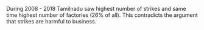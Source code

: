 During 2008 - 2018 Tamilnadu saw highest number of strikes and same time highest number of factories (26% of all). This contradicts the argument that strikes are harmful to business.
